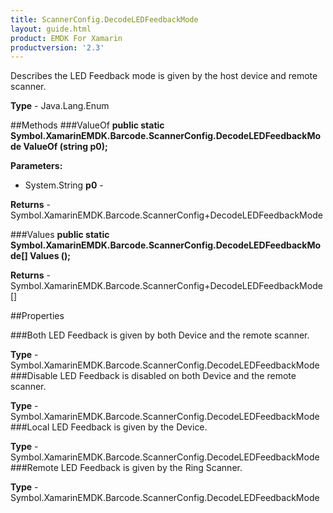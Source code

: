 ```yaml
---
title: ScannerConfig.DecodeLEDFeedbackMode
layout: guide.html
product: EMDK For Xamarin
productversion: '2.3'
---
```

Describes the LED Feedback mode is given by the host device and remote scanner.

**Type** - Java.Lang.Enum

##Methods
###ValueOf
**public static Symbol.XamarinEMDK.Barcode.ScannerConfig.DecodeLEDFeedbackMode ValueOf (string p0);**


        

**Parameters:** 

* System.String **p0** - 
        

**Returns** - Symbol.XamarinEMDK.Barcode.ScannerConfig+DecodeLEDFeedbackMode

###Values
**public static Symbol.XamarinEMDK.Barcode.ScannerConfig.DecodeLEDFeedbackMode[] Values ();**


        


**Returns** - Symbol.XamarinEMDK.Barcode.ScannerConfig+DecodeLEDFeedbackMode[]

##Properties

###Both
LED Feedback is given by both Device and the remote scanner.

**Type** - Symbol.XamarinEMDK.Barcode.ScannerConfig.DecodeLEDFeedbackMode
###Disable
LED Feedback is disabled on both Device and the remote scanner.

**Type** - Symbol.XamarinEMDK.Barcode.ScannerConfig.DecodeLEDFeedbackMode
###Local
LED Feedback is given by the Device.

**Type** - Symbol.XamarinEMDK.Barcode.ScannerConfig.DecodeLEDFeedbackMode
###Remote
LED Feedback is given by the Ring Scanner.

**Type** - Symbol.XamarinEMDK.Barcode.ScannerConfig.DecodeLEDFeedbackMode






